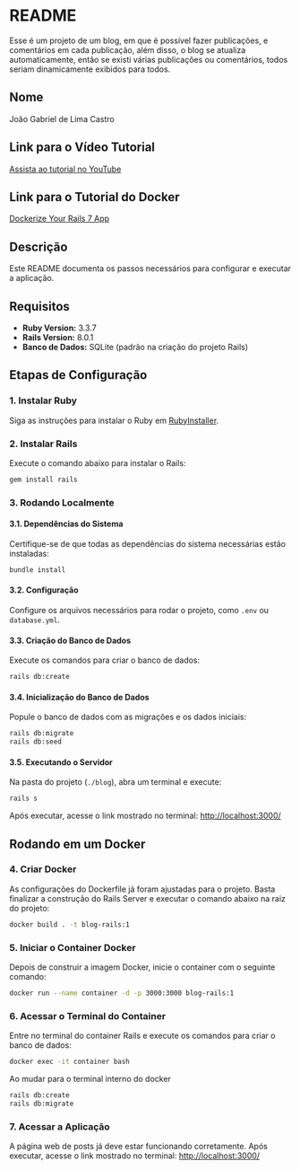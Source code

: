 # README

Esse é um projeto de um blog, em que é possível fazer publicações, e comentários em cada publicação, além disso, o blog se atualiza automaticamente, então se existi várias publicações ou comentários, todos seriam dinamicamente exibidos para todos.

## Nome
João Gabriel de Lima Castro

## Link para o Vídeo Tutorial
[Assista ao tutorial no YouTube](https://www.youtube.com/watch?v=X_Hw9P1iZfQ)

## Link para o Tutorial do Docker
[Dockerize Your Rails 7 App](https://medium.com/simform-engineering/dockerize-your-rails-7-app-3223cc851129)

## Descrição
Este README documenta os passos necessários para configurar e executar a aplicação.

## Requisitos
- **Ruby Version:** 3.3.7  
- **Rails Version:** 8.0.1
- **Banco de Dados:** SQLite (padrão na criação do projeto Rails)

## Etapas de Configuração

### 1. Instalar Ruby
Siga as instruções para instalar o Ruby em [RubyInstaller](https://rubyinstaller.org/).

### 2. Instalar Rails
Execute o comando abaixo para instalar o Rails:

```bash
gem install rails
```

### 3. Rodando Localmente

#### 3.1. Dependências do Sistema
Certifique-se de que todas as dependências do sistema necessárias estão instaladas:

```bash
bundle install
```

#### 3.2. Configuração
Configure os arquivos necessários para rodar o projeto, como `.env` ou `database.yml`.

#### 3.3. Criação do Banco de Dados
Execute os comandos para criar o banco de dados:

```bash
rails db:create
```

#### 3.4. Inicialização do Banco de Dados
Popule o banco de dados com as migrações e os dados iniciais:

```bash
rails db:migrate
rails db:seed
```

#### 3.5. Executando o Servidor
Na pasta do projeto (`./blog`), abra um terminal e execute:

```bash
rails s
```

Após executar, acesse o link mostrado no terminal: [http://localhost:3000/](http://localhost:3000/)

## Rodando em um Docker

### 4. Criar Docker
As configurações do Dockerfile já foram ajustadas para o projeto. Basta finalizar a construção do Rails Server e executar o comando abaixo na raiz do projeto:

```bash
docker build . -t blog-rails:1
```

### 5. Iniciar o Container Docker
Depois de construir a imagem Docker, inicie o container com o seguinte comando:

```bash
docker run --name container -d -p 3000:3000 blog-rails:1
```

### 6. Acessar o Terminal do Container
Entre no terminal do container Rails e execute os comandos para criar o banco de dados:

```bash
docker exec -it container bash
```
Ao mudar para o terminal interno do docker
```bash
rails db:create
rails db:migrate
```

### 7. Acessar a Aplicação
A página web de posts já deve estar funcionando corretamente. Após executar, acesse o link mostrado no terminal: [http://localhost:3000/](http://localhost:3000/)
